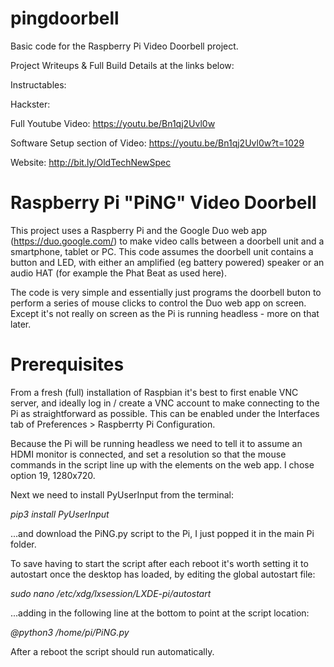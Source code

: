# pingdoorbell
Basic code for the Raspberry Pi Video Doorbell project.

Project Writeups & Full Build Details at the links below:

Instructables:

Hackster:

Full Youtube Video: https://youtu.be/Bn1qj2Uvl0w

Software Setup section of Video: https://youtu.be/Bn1qj2Uvl0w?t=1029

Website: http://bit.ly/OldTechNewSpec

# Raspberry Pi "PiNG" Video Doorbell

This project uses a Raspberry Pi and the Google Duo web app (https://duo.google.com/) to make video calls between a doorbell unit and a smartphone, tablet or PC. This code assumes the doorbell unit contains a button and LED, with either an amplified (eg battery powered) speaker or an audio HAT (for example the Phat Beat as used here). 

The code is very simple and essentially just programs the doorbell buton to perform a series of mouse clicks to control the Duo web app on screen. Except it's not really on screen as the Pi is running headless - more on that later.

# Prerequisites

From a fresh (full) installation of Raspbian it's best to first enable VNC server, and ideally log in / create a VNC account to make connecting to the Pi as straightforward as possible. This can be enabled under the Interfaces tab of Preferences > Raspberrty Pi Configuration. 

Because the Pi will be running headless we need to tell it to assume an HDMI monitor is connected, and set a resolution so that the mouse commands in the script line up with the elements on the web app. I chose option 19, 1280x720. 

Next we need to install PyUserInput from the terminal:

*pip3 install PyUserInput*

...and download the PiNG.py script to the Pi, I just popped it in the main Pi folder. 

To save having to start the script after each reboot it's worth setting it to autostart once the desktop has loaded, by editing the global autostart file:

*sudo nano /etc/xdg/lxsession/LXDE-pi/autostart*

...adding in the following line at the bottom to point at the script location:

*@python3 /home/pi/PiNG.py*

After a reboot the script should run automatically. 








